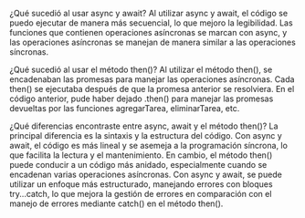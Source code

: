 ¿Qué sucedió al usar async y await?
Al utilizar async y await, el código se puedo ejecutar de manera más secuencial, lo que mejoro la legibilidad. Las funciones que contienen operaciones asíncronas se marcan con async, y las operaciones asíncronas se manejan de manera similar a las operaciones síncronas.

¿Qué sucedió al usar el método then()?
Al utilizar el método then(), se encadenaban las promesas para manejar las operaciones asíncronas. Cada then() se ejecutaba después de que la promesa anterior se resolviera. En el código anterior, pude haber dejado .then() para manejar las promesas devueltas por las funciones agregarTarea, eliminarTarea, etc.

¿Qué diferencias encontraste entre async, await y el método then()?
La principal diferencia es la sintaxis y la estructura del código. Con async y await, el código es más lineal y se asemeja a la programación síncrona, lo que facilita la lectura y el mantenimiento. En cambio, el método then() puede conducir a un código más anidado, especialmente cuando se encadenan varias operaciones asíncronas.
Con async y await, se puede utilizar un enfoque más estructurado, manejando errores con bloques try...catch, lo que mejora la gestión de errores en comparación con el manejo de errores mediante catch() en el método then().
